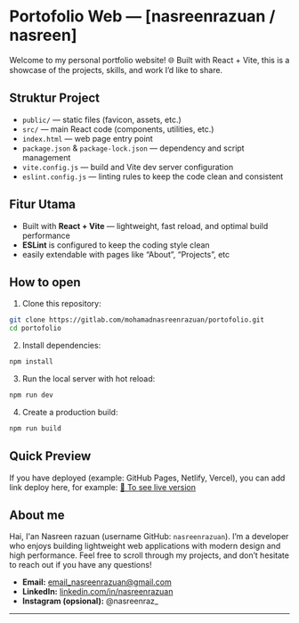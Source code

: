# Portofolio Web — [nasreenrazuan / nasreen]

Welcome to my personal portfolio website! 🌐 
Built with React + Vite, this is a showcase of the projects, skills, and work I’d like to share.

##  Struktur Project

- `public/` — static files (favicon, assets, etc.)
- `src/` — main React code (components, utilities, etc.)  
- `index.html` — web page entry point  
- `package.json` & `package-lock.json` — dependency and script management 
- `vite.config.js` — build and Vite dev server configuration  
- `eslint.config.js` — linting rules to keep the code clean and consistent

##  Fitur Utama

- Built with **React + Vite** — lightweight, fast reload, and optimal build performance 
- **ESLint** is configured to keep the coding style clean  
- easily extendable with pages like “About”, “Projects”, etc

##  How to open

1. Clone this repository:
```bash
git clone https://gitlab.com/mohamadnasreenrazuan/portofolio.git
cd portofolio
````

2. Install dependencies:
```bash
npm install
````

3. Run the local server with hot reload:
```bash
npm run dev
````

4. Create a production build:
```bash
npm run build
````

## &#x20;Quick Preview

If you have deployed (example: GitHub Pages, Netlify, Vercel), you can add link deploy here, for example:
[🔗 To see live version](https://username.github.io/portofolio/)

## About me

Hai, I'an Nasreen razuan (username GitHub: `nasreenrazuan`).
I’m a developer who enjoys building lightweight web applications with modern design and high performance. Feel free to scroll through my projects, and don’t hesitate to reach out if you have any questions!

* **Email:** [email\_nasreenrazuan@gmail.com](mailto:nasreenrazuan@gmail.com)
* **LinkedIn:** [linkedin.com/in/nasreenrazuan](https://www.linkedin.com/in/nasreenrazuan/)
* **Instagram (opsional):** @nasreenraz_

---


[1]: https://gitlab.com/mohamadnasreenrazuan/portofolio "GitHub - mohamadnasreenrazuan/portofolio"
